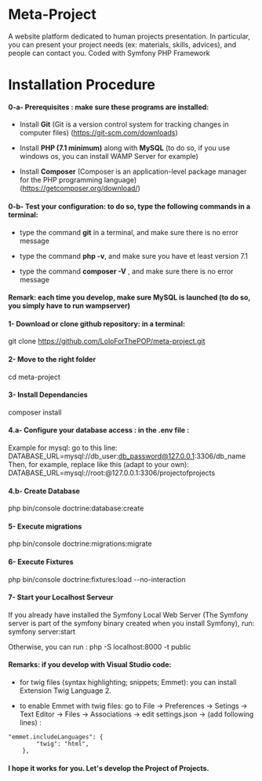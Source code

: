 # Meta-Project
A website platform dedicated to human projects presentation. In particular, you can present your project needs (ex: materials, skills, advices), and people can contact you. Coded with Symfony PHP Framework



# Installation Procedure 

#### 0-a- Prerequisites : make sure these programs are installed:

* Install **Git** (Git is a version control system for tracking changes in computer files) (https://git-scm.com/downloads)

* Install **PHP (7.1 minimum)** along with **MySQL**  (to do so, if you use windows os, you can install WAMP Server for example)

* Install **Composer** (Composer is an application-level package manager for the PHP programming language) (https://getcomposer.org/download/)

#### 0-b- Test your configuration: to do so, type the following commands in a terminal:

* type the command **git** in a terminal, and make sure there is no error message

* type the command **php -v**, and make sure you have et least version 7.1 

* type the command **composer -V** , and make sure there is no error message

#### Remark: each time you develop, make sure MySQL is launched (to do so, you simply have to run wampserver)
	
#### 1- Download or clone github repository: in a terminal:
git clone https://github.com/LoloForThePOP/meta-project.git

#### 2- Move to the right folder
cd meta-project

#### 3- Install Dependancies
composer install

#### 4.a- Configure your database access : in the .env file :
Example for mysql: go to this line: DATABASE_URL=mysql://db_user:db_password@127.0.0.1:3306/db_name \
Then, for example, replace like this (adapt to your own): DATABASE_URL=mysql://root:@127.0.0.1:3306/projectofprojects

#### 4.b- Create Database
php bin/console doctrine:database:create

#### 5- Execute migrations
php bin/console doctrine:migrations:migrate

#### 6- Execute Fixtures
php bin/console doctrine:fixtures:load --no-interaction

#### 7- Start your Localhost Serveur
If you already have installed the Symfony Local Web Server (The Symfony server is part of the symfony binary created when you install Symfony), run: symfony server:start 

Otherwise, you can run : php -S localhost:8000 -t public

#### Remarks: if you develop with Visual Studio code:

* for twig files (syntax highlighting; snippets; Emmet): you can install Extension Twig Language 2.

* to enable Emmet with twig files: go to File -> Preferences -> Setings -> Text Editor -> Files -> Associations -> edit settings.json -> (add following lines) :
```
"emmet.includeLanguages": {
        "twig": "html",
    },
```


#### I hope it works for you. Let's develop the Project of Projects.
